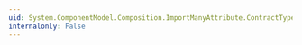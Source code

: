 ```yaml
---
uid: System.ComponentModel.Composition.ImportManyAttribute.ContractType
internalonly: False
---
```

